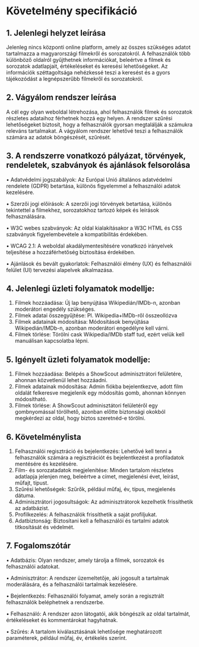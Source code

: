 # Követelmény specifikáció

## 1. Jelenlegi helyzet leírása

Jelenleg nincs központi online platform, amely az összes szükséges adatot tartalmazza a magyarországi filmekről és sorozatokról. A felhasználók több különböző oldalról gyűjthetnek információkat, beleértve a filmek és sorozatok adatlapjait, értékeléseket és keresési lehetőségeket. Az információk széttagoltsága nehézkessé teszi a keresést és a gyors tájékozódást a legnépszerűbb filmekről és sorozatokról.

## 2. Vágyálom rendszer leírása

A cél egy olyan weboldal létrehozása, ahol felhasználók filmek és sorozatok részletes adataihoz férhetnek hozzá egy helyen. A rendszer szűrési lehetőségeket biztosít, hogy a felhasználók gyorsan megtalálják a számukra releváns tartalmakat. A vágyálom rendszer lehetővé teszi a felhasználók számára az adatok böngészését, szűrését.

## 3. A rendszerre vonatkozó pályázat, törvények, rendeletek, szabványok és ajánlások felsorolása

•	Adatvédelmi jogszabályok: Az Európai Unió általános adatvédelmi rendelete (GDPR) betartása, különös figyelemmel a felhasználói adatok kezelésére.

•	Szerzői jogi előírások: A szerzői jogi törvények betartása, különös tekintettel a filmekhez, sorozatokhoz tartozó képek és leírások felhasználására.

•	W3C webes szabványok: Az oldal kialakításakor a W3C HTML és CSS szabványok figyelembevétele a kompatibilitás érdekében.

•	WCAG 2.1: A weboldal akadálymentesítésére vonatkozó irányelvek teljesítése a hozzáférhetőség biztosítása érdekében.

•	Ajánlások és bevált gyakorlatok: Felhasználói élmény (UX) és felhasználói felület (UI) tervezési alapelvek alkalmazása.

## 4. Jelenlegi üzleti folyamatok modellje:

  1. Filmek hozzáadása: Új lap benyújtása Wikipedián/IMDb-n, azonban moderátori engedély szükséges.
  2. Filmek adatai összegyűjtése: Pl. Wikipedia+IMDb-ről összeollózva
  3. Filmek adatainak módosítása: Módosítások benyújtása Wikipedián/IMDb-n, azonban moderátori engedélyre kell várni.
  4. Filmek törlése: Törölni cask Wikipedia/IMDb staff tud, ezért velük kell manuálisan kapcsolatba lépni.

## 5. Igényelt üzleti folyamatok modellje:

  1. Filmek hozzáadása: Belépés a ShowScout adminisztrátori felületére, ahonnan közvetlenül lehet hozzáadni.
  2. Filmek adatainak módosítása: Admin fiókba bejelentkezve, adott film oldalát felkeresve megjelenik egy módosítás gomb, ahonnan könnyen módosítható.
  3. Filmek törlése: A ShowScout adminisztátori felületéről egy gombnyomással törölhető, azonban előtte biztonsági okokból megkérdezi az oldal, hogy biztos szeretnéd-e törölni.
     
## 6. Követelménylista

1.	Felhasználói regisztráció és bejelentkezés: Lehetővé kell tenni a felhasználók számára a regisztrációt és bejelentkezést a profiladatok mentésére és kezelésére.
2.	Film- és sorozatadatok megjelenítése: Minden tartalom részletes adatlapja jelenjen meg, beleértve a címet, megjelenési évet, leírást, műfajt, típust.
3.	Szűrési lehetőségek: Szűrők, például műfaj, év, típus, megjelenés dátuma.
4.	Adminisztrátori jogosultságok: Az adminisztrátorok kezelhetik frissíthetik az adatbázist.
5.	Profilkezelés: A felhasználók frissíthetik a saját profiljukat.
6.	Adatbiztonság: Biztosítani kell a felhasználói és tartalmi adatok titkosítását és védelmét.
    
## 7. Fogalomszótár

•	Adatbázis: Olyan rendszer, amely tárolja a filmek, sorozatok és felhasználói adatokat.

•	Adminisztrátor: A rendszer üzemeltetője, aki jogosult a tartalmak moderálására, és a felhasználói tartalmak kezelésére.

•	Bejelentkezés: Felhasználói folyamat, amely során a regisztrált felhasználók beléphetnek a rendszerbe.

•	Felhasználó: A rendszer azon látogatói, akik böngészik az oldal tartalmát, értékeléseket és kommentárokat hagyhatnak.

•	Szűrés: A tartalom kiválasztásának lehetősége meghatározott paraméterek, például műfaj, év, értékelés szerint.

